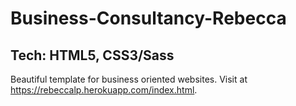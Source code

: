 # Business-Consultancy-Rebecca

## Tech: HTML5, CSS3/Sass

Beautiful template for business oriented websites. Visit at https://rebeccalp.herokuapp.com/index.html.
